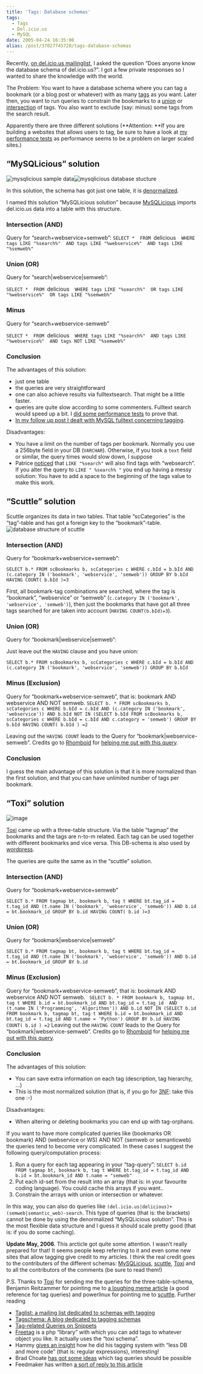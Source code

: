 ```yaml
---
title: 'Tags: Database schemas'
tags:
  - Tags
  - Del.icio.us
  - MySQL
date: 2005-04-24 16:35:00
alias: /post/37027745720/tags-database-schemas
---
```


Recently, [on del.icio.us mailinglist](http://lists.del.icio.us/pipermail/discuss/2005-April/002827.html), I asked the question &ldquo;Does anyone know the database schema of del.icio.us?&rdquo;. I got a few private responses so I wanted to share the knowledge with the world.

The Problem: You want to have a database schema where you can tag a bookmark (or a blog post or whatever) with as many [tags](http://en.wikipedia.org/wiki/Tags) as you want. Later then, you want to run queries to constrain the bookmarks to a [union](http://en.wikipedia.org/wiki/Union_%28set_theory%29) or [intersection](http://en.wikipedia.org/wiki/Intersection_%28set_theory%29) of tags. You also want to exclude (say: minus) some tags from the search result.

Apparently there are three different solutions (**Attention: **If you are building a websites that allows users to tag, be sure to have a look at [my performance tests](http://tagging.pui.ch/post/37027746608/tagsystems-performance-tests) as performance seems to be a problem on larger scaled sites.)<!-- more -->

## <a id="mysqlicious" name="mysqlicious"></a>&ldquo;MySQLicious&rdquo; solution

![mysqlicious sample data](https://lh3.googleusercontent.com/-yV7B1_K6nEM/UL0AyrAz2yI/AAAAAAAALDc/3nRpzrNXMwM/s373/mysqlicious_data.png)![mysqlicious database stucture](https://lh4.googleusercontent.com/-PSV7DWIwy0Q/UL0AyyL_z0I/AAAAAAAALDg/vUhaDRz9b-4/s128/mysqlicious_structure.png)

<span>In this solution, the schema has got just one table, it is </span>[denormalized](http://en.wikipedia.org/wiki/Denormalization)<span>.</span>

<span></span><span>I named this solution &ldquo;MySQLicious solution&rdquo; because </span>[MySQLicious](http://nanovivid.com/projects/mysqlicious/)<span> imports del.icio.us data into a table with this structure.</span>

### Intersection (AND)

Query for &ldquo;search+webservice+semweb&rdquo;:
`SELECT * 
FROM `delicious` 
WHERE tags LIKE "%search%" 
AND tags LIKE "%webservice%" 
AND tags LIKE "%semweb%"`

### Union (OR)

<span>Query for &ldquo;search|webservice|semweb&rdquo;:</span>

<span></span>`SELECT * 
FROM `delicious` 
WHERE tags LIKE "%search%" 
OR tags LIKE "%webservice%" 
OR tags LIKE "%semweb%"`

### Minus

Query for &ldquo;search+webservice-semweb&rdquo;

`SELECT * 
FROM `delicious` 
WHERE tags LIKE "%search%" 
AND tags LIKE "%webservice%" 
AND tags NOT LIKE "%semweb%"`

### Conclusion

<span>The advantages of this solution:</span>

*   just one table
*   the queries are very straightforward
*   one can also achieve results via fulltextsearch. That might be a little faster.
*   queries are quite slow according to some commenters. Fulltext search would speed up a bit. I [did some performance tests](http://tagging.pui.ch/post/37027746608/tagsystems-performance-tests) to prove that.
*   [In my follow up post I dealt with MySQL fulltext concerning tagging](http://tagging.pui.ch/post/37027745995/tags-with-mysql-fulltext)<span>.</span>

Disadvantages:

*   You have a limit on the number of tags per bookmark. Normally you use a 256byte field in your DB (`VARCHAR`). Otherwise, if you took a `text` field or similar, the query times would slow down, I suppose
*   Patrice [noticed](http://tagging.pui.ch/post/37027745720/tags-database-schemas#comment-725379777) that `LIKE "%search"` will also find tags with &ldquo;websearch&rdquo;. If you alter the query to `LIKE " %search% "` you end up having a messy solution: You have to add a space to the beginning of the tags value to make this work.

## <a id="scuttle" name="scuttle"></a>&ldquo;Scuttle&rdquo; solution

Scuttle organizes its data in two tables. That table &ldquo;scCategories&rdquo; is the &ldquo;tag&rdquo;-table and has got a foreign key to the &ldquo;bookmark&rdquo;-table. ![database structure of scuttle](https://lh3.googleusercontent.com/-g9_LV4z_W5Q/UL0AzhvHefI/AAAAAAAALDo/LJYhO3RlaxQ/s206/scuttle_structure.png)

### Intersection (AND)

Query for &ldquo;bookmark+webservice+semweb&rdquo;:

`SELECT b.*
FROM scBookmarks b, scCategories c
WHERE c.bId = b.bId
AND (c.category IN ('bookmark', 'webservice', 'semweb'))
GROUP BY b.bId
HAVING COUNT( b.bId )=3`

<span>First, all bookmark-tag combinations are searched, where the tag is &ldquo;bookmark&rdquo;, &ldquo;webservice&rdquo; or &ldquo;semweb&rdquo; (</span>`c.category IN ('bookmark', 'webservice', 'semweb')`<span>), then just the bookmarks that have got all three tags searched for are taken into account (</span>`HAVING COUNT(b.bId)=3`<span>).</span>

### Union (OR)

Query for &ldquo;bookmark|webservice|semweb&rdquo;:

Just leave out the `HAVING` clause and you have union:

`SELECT b.*
FROM scBookmarks b, scCategories c
WHERE c.bId = b.bId
AND (c.category IN ('bookmark', 'webservice', 'semweb'))
GROUP BY b.bId`

### Minus (Exclusion)

<span>Query for &ldquo;bookmark+webservice-semweb&rdquo;, that is: bookmark AND webservice AND NOT semweb.</span>
`SELECT b. *
FROM scBookmarks b, scCategories c
WHERE b.bId = c.bId
AND (c.category IN ('bookmark', 'webservice'))
AND b.bId NOT
IN (SELECT b.bId FROM scBookmarks b, scCategories c WHERE b.bId = c.bId AND c.category = 'semweb')
GROUP BY b.bId
HAVING COUNT( b.bId ) =2`

Leaving out the `HAVING COUNT` leads to the Query for &ldquo;bookmark|webservice-semweb&rdquo;.
Credits go to [Rhomboid](http://www.metafilter.com/user/26222) for [helping me out with this query](http://ask.metafilter.com/mefi/34897#544185).

### Conclusion

<span>I guess the main advantage of this solution is that it is more normalized than the first solution, and that you can have unlimited number of tags per bookmark.</span>

## <a id="toxi" name="toxi"></a>&ldquo;Toxi&rdquo; solution

![image](https://lh3.googleusercontent.com/-WmVNkFcCHOI/UL0A3982dZI/AAAAAAAALEI/GC0DI-wfiIU/s330/toxi_structure.png)

[Toxi](http://toxi.co.uk/)<span> came up with a three-table structure. Via the table &ldquo;tagmap&rdquo; the bookmarks and the tags are n-to-m related. Each tag can be used together with different bookmarks and vice versa. This DB-schema is also used by </span>[wordpress](http://wordpress.org/)<span>.</span>

<span></span><span>The queries are quite the same as in the &ldquo;scuttle&rdquo; solution.</span>

### Intersection (AND)

<span>Query for &ldquo;bookmark+webservice+semweb&rdquo;</span>

<span></span>`SELECT b.*
FROM tagmap bt, bookmark b, tag t
WHERE bt.tag_id = t.tag_id
AND (t.name IN ('bookmark', 'webservice', 'semweb'))
AND b.id = bt.bookmark_id
GROUP BY b.id
HAVING COUNT( b.id )=3`

### Union (OR)

Query for “bookmark|webservice|semweb”

`SELECT b.*
FROM tagmap bt, bookmark b, tag t
WHERE bt.tag_id = t.tag_id
AND (t.name IN ('bookmark', 'webservice', 'semweb'))
AND b.id = bt.bookmark_id
GROUP BY b.id`

### Minus (Exclusion)

<span>Query for &ldquo;bookmark+webservice-semweb&rdquo;, that is: bookmark AND webservice AND NOT semweb.</span>
`
SELECT b. *
FROM bookmark b, tagmap bt, tag t
WHERE b.id = bt.bookmark_id
AND bt.tag_id = t.tag_id 
AND (t.name IN ('Programming', 'Algorithms'))
AND b.id NOT IN (SELECT b.id FROM bookmark b, tagmap bt, tag t WHERE b.id = bt.bookmark_id AND bt.tag_id = t.tag_id AND t.name = 'Python')
GROUP BY b.id
HAVING COUNT( b.id ) =2`
Leaving out the `HAVING COUNT` leads to the Query for &ldquo;bookmark|webservice-semweb&rdquo;.
Credits go to [Rhomboid](http://www.metafilter.com/user/26222) for [helping me out with this query](http://ask.metafilter.com/mefi/34897#544185).

### Conclusion

<span>The advantages of this solution:</span>

*   You can save extra information on each tag (description, tag hierarchy, &hellip;)
*   This is the most normalized solution (that is, if you go for [3NF](http://en.wikipedia.org/wiki/3NF): take this one :-)

<span>Disadvantages:</span>

*   When altering or deleting bookmarks you can end up with tag-orphans.

If you want to have more complicated queries like (bookmarks OR bookmark) AND (webservice or WS) AND NOT (semweb or semanticweb) the queries tend to become very complicated. In these cases I suggest the following query/computation process:

1.  Run a query for each tag appearing in your &ldquo;tag-query&rdquo;: `SELECT b.id FROM tagmap bt, bookmark b, tag t WHERE bt.tag_id = t.tag_id AND b.id = bt.bookmark_id AND t.name = "semweb"`
2.  Put each id-set from the result into an array (that is: in your favourite coding language). You could cache this arrays if you want..
3.  Constrain the arrays with union or intersection or whatever.

In this way, you can also do queries like `(del.icio.us|delicious)+(semweb|semantic_web)-search`. This type of queries (that is: the brackets) cannot be done by using the denormalized &ldquo;MySQLicious solution&rdquo;. 
This is the most flexible data structure and I guess it should scale pretty good (that is: if you do some caching).

**Update May, 2006**. This arcticle got quite some attention. I wasn&rsquo;t really prepared for that! It seems people keep referring to it and even some new sites that allow tagging give credit to my articles. I think the real credit goes to the contributers of the different schemas: [MySQLicious](http://nanovivid.com/projects/mysqlicious/), [scuttle](http://sourceforge.net/projects/scuttle/), [Toxi](http://toxi.co.uk/) and to all the contributors of the comments (be sure to read them!)

<span>P.S. Thanks to </span>[Toxi](http://toxi.co.uk/)<span> for sending me the queries for the three-table-schema, Benjamin Reitzammer for pointing me to </span>[a loughing meme article](http://laughingmeme.org/archives/002918.html)<span> (a good reference for tag queries) and powerlinux for pointing me to </span>[scuttle](http://sourceforge.net/projects/scuttle/)<span>.</span>
Further reading

*   [Taglist: a mailing list dedicated to schemas with tagging](http://lists.tagschema.com/mailman/listinfo/tagdb)
*   [Tagschema: A blog dedicated to tagging schemas](http://tagschema.com/blogs/tagschema/)
*   [Tag-related Queries on Snippets](http://www.bigbold.com/snippets/tags/tagging)
*   [Freetag](http://www.getluky.net/freetag/)<span> is a php &ldquo;library&rdquo; with which you can add tags to whatever object you like. It actually uses the &ldquo;toxi schema&rdquo;.</span>
*   <span>Hammy </span>[gives an insight](http://hellojoseph.com/tags-howto.php)<span> how he did his tagging system with &ldquo;less DB and more code&rdquo; (that is: regular expressions), interesting!</span>
*   <span>Brad Choate </span>[has got some ideas](http://bradchoate.com/weblog/2004/10/06/delicious)<span> which tag queries should be possible</span>
*   <span>Feedmaker has written </span>[a sort of reply to this article](http://blog.feedmarker.com/2005/04/26/tagging-in-mysql/)
